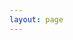 ```yaml
---
layout: page
---
```

<script setup>
import {
  VPTeamPage,
  VPTeamPageTitle,
  VPTeamMembers,
  VPTeamPageSection
} from 'vitepress/theme'
const management = [
  {
    avatar: "/img/tbTeamMembers/微信图片_2025-04-19_215200_183.png",
    name: '林梓钘 老师',
    title: 'HackTB 实验室主要负责老师，现任东莞理工学院计算机学院网安系副系主任，主要研究方向是隐私保护与制造数据安全',
    desc: '后生可畏，未来可期',
    links: [
      { icon: 'github', link: 'https://www.cnblogs.com/lynnzixing' }
    ]
  },
  {
    avatar: "/img/tbTeamMembers/微信图片_2025-04-20_194553_830.jpg",
    name: '张刘飘 老师',
    title: 'HackTB 实验室负责老师，密码学博士，硕士生导师，主要研究方向序列密码，安全检索。',
    desc: '学好安全技术，守好安全底线，网安之路，未来可期'
  },
  {
    avatar: "/img/tbTeamMembers/微信图片_2025-04-19_223111_415.jpg",
    name: '黄耀康',
    title: '实验室创始人，dgut纯血打工吗楼',
    desc: '祝大家在网安的知识里汲取到实用的知识！',
    links: [
      { icon: 'github', link: 'https://home.cnblogs.com/u/lisenMiller' }
    ]
  },
  {
    avatar: "/img/tbTeamMembers/微信图片_2025-04-19_223116_767.jpg",
    name: '黄锦明',
    title: '无情的文档输出机器',
    desc: '冲鸭！大手子们',
    links: [
      { icon: 'github', link: 'https://www.cnblogs.com/jimmy-hwang' }
    ]
  }
]

const coreMembers = [
  {
    avatar: "/img/tbTeamMembers/微信图片_2025-04-19_223032_912.jpg",
    name: '吕卓成',
    title: 'src高手，擅长妙妙工具开发',
    desc: '擅长各种摸鱼手段，闭关摸鱼中...',
    links: [
      { icon: 'github', link: 'https://endermanneer.github.io' }
    ]
  },
  {
    avatar: "/img/tbTeamMembers/微信图片_2025-04-19_223054_481.jpg",
    name: '周家锋',
    title: 'CTF竞赛Web方向大佬，擅长挖洞',
    desc: '不好，我被大佬包围了',
    links: [
      { icon: 'github', link: 'https://icewindy.cn' }
    ]
  },
  {
    avatar: "/img/tbTeamMembers/微信图片_2025-04-19_232058_254.jpg",
    name: '王科城',
    title: '沉淀',
    desc: '共 &ensp;&ensp;&ensp; 相<br>同 &ensp;&ensp;&ensp; 互<br>进 &ensp;&ensp;&ensp; 吹<br>步 &ensp;&ensp;&ensp; 捧',
    links: [
      { icon: 'github', link: 'https://hihopkc.github.io' }
    ]
  },
  {
    avatar: "/img/tbTeamMembers/微信图片_2025-04-19_223324_482.jpg",
    name: '唐高宇',
    title: 'DGUT::Cyber 搭建、维护牛马，主攻二进制安全',
    desc: '( •̀ ω •́ )✧',
    links: [
      { icon: 'github', link: 'https://www.cnblogs.com/resea' }
    ]
  },
  {
    avatar: "/img/tbTeamMembers/微信图片_2025-04-19_223134_648.jpg",
    name: '肖锐浩',
    title: 'V&N联合战队成员、edusrc正式白帽子',
    desc: '补天src低手，主要方向web+misc，赛棍一枚',
    links: [
      { icon: 'github', link: 'https://www.cnblogs.com/xhzccy' }
    ]
  },
  {
    avatar: "/img/tbTeamMembers/微信图片_2025-04-19_223125_127.jpg",
    name: '罗宗毅',
    title: '渗透似呼吸 挖洞若饮溪',
    desc: '上下左右都是大佬除了我',
    links: [
      { icon: 'github', link: 'https://hustler0000.github.io' }
    ]
  },
  {
    avatar: "/img/tbTeamMembers/微信图片_2025-04-19_223144_951.jpg",
    name: '张文崧',
    title: 'js逆向、代码审计、爬虫大佬，博客质量超高',
    desc: '大家好我是渗透小菜b',
    links: [
      { icon: 'github', link: 'https://www.cnblogs.com/wssw' }
    ]
  },
  {
    avatar: "/img/tbTeamMembers/微信图片_2025-04-19_231753_226.jpg",
    name: '林麟坤',
    title: '基于web、misc生活的黑客大佬',
    desc: '深呼吸的时候，就能保持沉稳',
    links: [
      { icon: 'github', link: 'https://t00.ls/0linkun' }
    ]
  },
  {
    avatar: "/img/tbTeamMembers/微信图片_2025-04-19_235208_140.jpg",
    name: '黄廷翰',
    title: 'musc爱好者',
    desc: '%df%5c',
    links: [
      { icon: 'github', link: 'https://www.cnblogs.com/ethereal258' }
    ]
  },
  {
    avatar: "/img/tbTeamMembers/微信图片_2025-04-20_093256_420.jpg",
    name: '何俊龙',
    title: 'DGUT_Sec补天团队成员、src水洞终结者',
    desc: '在榜的都是大佬，只有我是小萌新',
    links: [
      { icon: 'github', link: 'https://www.cnblogs.com/Small-Dragon' }
    ]
  },
  {
    avatar: "/img/tbTeamMembers/微信图片_2025-04-20_194350_882.jpg",
    name: '曹博学',
    title: '全栈开发者，偶尔搞逆向，爱搞爬虫和脚本',
    desc: '啥都沾点',
    links: [
      { icon: 'github', link: 'https://github.com/haojiezhe12345' }
    ]
  },
  {
    avatar: "/img/tbTeamMembers/微信图片_2025-04-20_195128_618.jpg",
    name: '朱文锋',
    title: 'Web爱好者、HackTheBoxEasy靶场终结者',
    desc: '好多东西要学学不过来遂开摆',
    links: [
      { icon: 'github', link: 'https://www.cnblogs.com/QiSamaQwQ' }
    ]
  },
  {
    avatar: "/img/tbTeamMembers/微信图片_2025-04-20_195249_517.jpg",
    name: '陈俊全',
    title: 'src爱好者，java安全死对头',
    desc: 'echo %0|%0 >A.bat&.\\A.bat',
    links: [
      { icon: 'github', link: 'https://gitee.com/a19983' }
    ]
  },
    {
    avatar: "/img/tbTeamMembers/0eaa45fb9b0128acbadfb9b6817ef4fa.jpg",
    name: '邱振轩',
    title: '逆向牢玩家，又菜又爱玩。',
    desc: '叫我做咩～',
    links: [
      { icon: 'github', link: 'https://www.cnblogs.com/ClownLMe' }
    ]
  },
  {
    avatar: "/img/tbTeamMembers/微信图片_2025-06-18_160054_533.jpg",
    name: '黄龙腾',
    title: '苦逼安服仔一枚',
    desc: '从入门到入狱',
    links: [
      { icon: 'github', link: 'honestlin.top' }
    ]
  },
  {
    avatar: "/img/tbTeamMembers/微信图片_2025-06-18_163312_614.jpg",
    name: '李昊钊',
    title: '',
    desc: '',
    links: [
      { icon: 'github', link: 'http://110.41.79.66:4000/' }
    ]
  },
]
</script>
<VPTeamPage>
  <VPTeamPageTitle>
    <template #title>实验室负责人</template>
    <template #lead>实验室的领航者</template>
  </VPTeamPageTitle>
  <VPTeamMembers size="medium" :members="management" />
  <VPTeamPageSection>
    <template #title>实验室核心成员</template>
    <template #lead>实验室各技术方向的优秀成员</template>
    <template #members>
      <VPTeamMembers size="small" :members="coreMembers" />
    </template>
  </VPTeamPageSection>
</VPTeamPage>